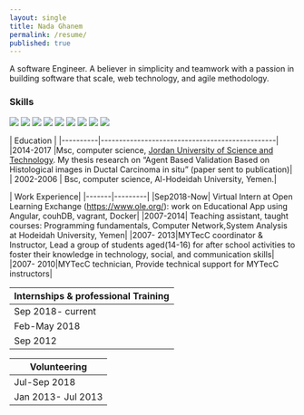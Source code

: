 ```yaml
---
layout: single
title: Nada Ghanem
permalink: /resume/
published: true
---
```


A software Engineer. A believer in simplicity and teamwork with a passion in building software that scale, web technology, and agile methodology.


### Skills

[![](https://i.imgur.com/vDwyhce.png)](https://www.python.org/)
[![](https://i.imgur.com/Q9HdbH6.png)](https://www.javascript.com/)
[![](https://i.imgur.com/gHOqHyU.png)](https://nodejs.org/en/)
[![](https://i.imgur.com/UcWSyvp.png)](https://www.scrum.org/)
[![](https://i.imgur.com/NxbZrKC.png)](https://www.postgresql.org/)
[![](https://i.imgur.com/pYKuILF.png)](https://www.mongodb.com/)
[![](https://i.imgur.com/DM8rv3n.png)](https://reactjs.org/)
[![](https://i.imgur.com/JzNMNLB.png)](https://angular.io/)
[![](https://i.imgur.com/YZ4045d.png)](https://git-scm.com/)


|                  Education                                |
|----------|------------------------------------------------|
|2014-2017 |Msc, computer science, [Jordan University of Science and Technology](http://www.just.edu.jo/Pages/Default.aspx). My thesis research on “Agent Based Validation Based on Histological images in Ductal Carcinoma in situ” (paper sent to publication)|
| 2002-2006  | Bsc, computer science, Al-Hodeidah University, Yemen.|



| Work Experience|
|-------|---------|
|Sep2018-Now| Virtual Intern at Open Learning Exchange (https://www.ole.org/): work on Educational App using Angular, couhDB, vagrant, Docker|
|2007-2014| Teaching assistant, taught courses: Programming fundamentals, Computer Network,System Analysis at Hodeidah University, Yemen|
|2007- 2013|MYTecC coordinator & Instructor, Lead a group of students aged(14-16) for after school activities to foster their knowledge in technology, social, and communication skills|
|2007- 2010|MYTecC technician, Provide technical support for MYTecC instructors|  


| Internships & professional Training                         |
|-------------------------------------------------------------|
|Sep 2018- current| Open Learning Exchange, a contributer in [planet project](https://github.com/open-learning-exchange/planet)|
|Feb-May 2018|[RBK, Software Engineering Bootcamp](https://rbk.org/), Amman, Jordan|
| Sep 2012 |[Techwomen](https://www.techwomen.org/), International institute of education, California-USA, intern at Salesforce|


|Volunteering|
|------------|
|Jul-Sep 2018| Python and Javascript mentor at [1MWomen to Tech](https://1millionwomentotech.com/summerofcode1/) |
|Jan 2013- Jul 2013| [Technovation Mentor](http://www.technovationchallenge.org/)|
